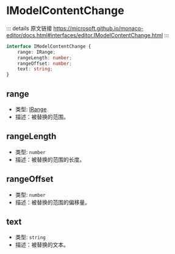 # IModelContentChange

<backTop />
        
::: details 原文链接
https://microsoft.github.io/monaco-editor/docs.html#interfaces/editor.IModelContentChange.html
:::

```ts
interface IModelContentChange {
    range: IRange;
    rangeLength: number;
    rangeOffset: number;
    text: string;
}
```

## range
- 类型: [IRange](/api/IRange.md)
- 描述：被替换的范围。
## rangeLength
- 类型: `number`
- 描述：被替换的范围的长度。
## rangeOffset
- 类型: `number`
- 描述：被替换的范围的偏移量。
## text
- 类型: `string`
- 描述：被替换的文本。